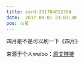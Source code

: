 ```yaml
---
title: card-201704012304
date:  2017-04-01 23:03:30
pos: 火星
---
```

四月是不是可以刷一下《四月》 

来源于个人weibo：[原文链接](https://m.weibo.cn/status/ECxHY3wCi?mblogid=ECxHY3wCi)